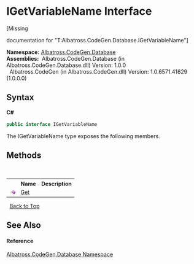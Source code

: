 # IGetVariableName Interface
 

\[Missing <summary> documentation for "T:Albatross.CodeGen.Database.IGetVariableName"\]

**Namespace:**&nbsp;<a href="N_Albatross_CodeGen_Database.md">Albatross.CodeGen.Database</a><br />**Assemblies:**&nbsp;&nbsp;Albatross.CodeGen.Database (in Albatross.CodeGen.Database.dll) Version: 1.0.0<br />&nbsp;&nbsp;Albatross.CodeGen (in Albatross.CodeGen.dll) Version: 1.0.6571.41629 (1.0.0.0)<br />

## Syntax

**C#**<br />
``` C#
public interface IGetVariableName
```

The IGetVariableName type exposes the following members.


## Methods
&nbsp;<table><tr><th></th><th>Name</th><th>Description</th></tr><tr><td>![Public method](media/pubmethod.gif "Public method")</td><td><a href="M_Albatross_CodeGen_Database_IGetVariableName_Get.md">Get</a></td><td /></tr></table>&nbsp;
<a href="#igetvariablename-interface">Back to Top</a>

## See Also


#### Reference
<a href="N_Albatross_CodeGen_Database.md">Albatross.CodeGen.Database Namespace</a><br />